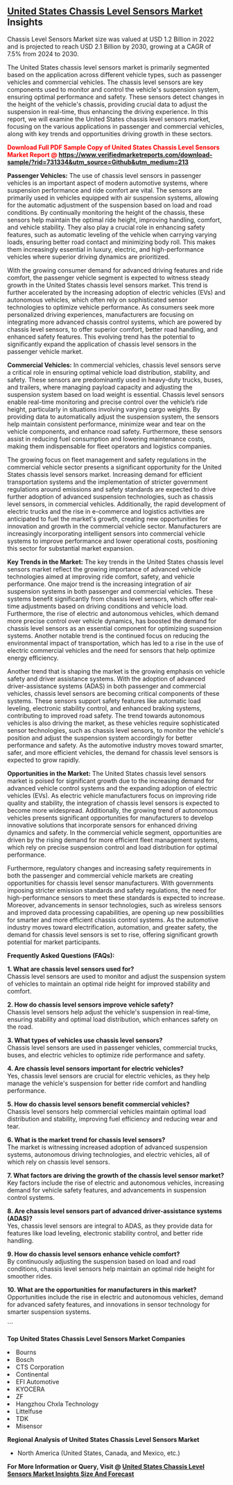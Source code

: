 <h2><a href="https://www.verifiedmarketreports.com/download-sample/?rid=731334&amp;utm_source=Github&amp;utm_medium=213" target="_blank">United States Chassis Level Sensors Market</a> Insights</h2><p>Chassis Level Sensors Market size was valued at USD 1.2 Billion in 2022 and is projected to reach USD 2.1 Billion by 2030, growing at a CAGR of 7.5% from 2024 to 2030.</p><p><p>The United States chassis level sensors market is primarily segmented based on the application across different vehicle types, such as passenger vehicles and commercial vehicles. The chassis level sensors are key components used to monitor and control the vehicle's suspension system, ensuring optimal performance and safety. These sensors detect changes in the height of the vehicle's chassis, providing crucial data to adjust the suspension in real-time, thus enhancing the driving experience. In this report, we will examine the United States chassis level sensors market, focusing on the various applications in passenger and commercial vehicles, along with key trends and opportunities driving growth in these sectors. <strong><p><span class=""><span style="color: #ff0000;"><strong>Download Full PDF Sample Copy of United States Chassis Level Sensors Market Report</strong> @ </span><a href="https://www.verifiedmarketreports.com/download-sample/?rid=731334&amp;utm_source=Github&amp;utm_medium=213" target="_blank">https://www.verifiedmarketreports.com/download-sample/?rid=731334&amp;utm_source=Github&amp;utm_medium=213</a></span></p></strong></p><p><strong>Passenger Vehicles:</strong> The use of chassis level sensors in passenger vehicles is an important aspect of modern automotive systems, where suspension performance and ride comfort are vital. The sensors are primarily used in vehicles equipped with air suspension systems, allowing for the automatic adjustment of the suspension based on load and road conditions. By continually monitoring the height of the chassis, these sensors help maintain the optimal ride height, improving handling, comfort, and vehicle stability. They also play a crucial role in enhancing safety features, such as automatic leveling of the vehicle when carrying varying loads, ensuring better road contact and minimizing body roll. This makes them increasingly essential in luxury, electric, and high-performance vehicles where superior driving dynamics are prioritized.<p>With the growing consumer demand for advanced driving features and ride comfort, the passenger vehicle segment is expected to witness steady growth in the United States chassis level sensors market. This trend is further accelerated by the increasing adoption of electric vehicles (EVs) and autonomous vehicles, which often rely on sophisticated sensor technologies to optimize vehicle performance. As consumers seek more personalized driving experiences, manufacturers are focusing on integrating more advanced chassis control systems, which are powered by chassis level sensors, to offer superior comfort, better road handling, and enhanced safety features. This evolving trend has the potential to significantly expand the application of chassis level sensors in the passenger vehicle market.</p><p><strong>Commercial Vehicles:</strong> In commercial vehicles, chassis level sensors serve a critical role in ensuring optimal vehicle load distribution, stability, and safety. These sensors are predominantly used in heavy-duty trucks, buses, and trailers, where managing payload capacity and adjusting the suspension system based on load weight is essential. Chassis level sensors enable real-time monitoring and precise control over the vehicle’s ride height, particularly in situations involving varying cargo weights. By providing data to automatically adjust the suspension system, the sensors help maintain consistent performance, minimize wear and tear on the vehicle components, and enhance road safety. Furthermore, these sensors assist in reducing fuel consumption and lowering maintenance costs, making them indispensable for fleet operators and logistics companies.<p>The growing focus on fleet management and safety regulations in the commercial vehicle sector presents a significant opportunity for the United States chassis level sensors market. Increasing demand for efficient transportation systems and the implementation of stricter government regulations around emissions and safety standards are expected to drive further adoption of advanced suspension technologies, such as chassis level sensors, in commercial vehicles. Additionally, the rapid development of electric trucks and the rise in e-commerce and logistics activities are anticipated to fuel the market's growth, creating new opportunities for innovation and growth in the commercial vehicle sector. Manufacturers are increasingly incorporating intelligent sensors into commercial vehicle systems to improve performance and lower operational costs, positioning this sector for substantial market expansion.</p><p><strong>Key Trends in the Market:</strong> The key trends in the United States chassis level sensors market reflect the growing importance of advanced vehicle technologies aimed at improving ride comfort, safety, and vehicle performance. One major trend is the increasing integration of air suspension systems in both passenger and commercial vehicles. These systems benefit significantly from chassis level sensors, which offer real-time adjustments based on driving conditions and vehicle load. Furthermore, the rise of electric and autonomous vehicles, which demand more precise control over vehicle dynamics, has boosted the demand for chassis level sensors as an essential component for optimizing suspension systems. Another notable trend is the continued focus on reducing the environmental impact of transportation, which has led to a rise in the use of electric commercial vehicles and the need for sensors that help optimize energy efficiency.<p>Another trend that is shaping the market is the growing emphasis on vehicle safety and driver assistance systems. With the adoption of advanced driver-assistance systems (ADAS) in both passenger and commercial vehicles, chassis level sensors are becoming critical components of these systems. These sensors support safety features like automatic load leveling, electronic stability control, and enhanced braking systems, contributing to improved road safety. The trend towards autonomous vehicles is also driving the market, as these vehicles require sophisticated sensor technologies, such as chassis level sensors, to monitor the vehicle's position and adjust the suspension system accordingly for better performance and safety. As the automotive industry moves toward smarter, safer, and more efficient vehicles, the demand for chassis level sensors is expected to grow rapidly.</p><p><strong>Opportunities in the Market:</strong> The United States chassis level sensors market is poised for significant growth due to the increasing demand for advanced vehicle control systems and the expanding adoption of electric vehicles (EVs). As electric vehicle manufacturers focus on improving ride quality and stability, the integration of chassis level sensors is expected to become more widespread. Additionally, the growing trend of autonomous vehicles presents significant opportunities for manufacturers to develop innovative solutions that incorporate sensors for enhanced driving dynamics and safety. In the commercial vehicle segment, opportunities are driven by the rising demand for more efficient fleet management systems, which rely on precise suspension control and load distribution for optimal performance.<p>Furthermore, regulatory changes and increasing safety requirements in both the passenger and commercial vehicle markets are creating opportunities for chassis level sensor manufacturers. With governments imposing stricter emission standards and safety regulations, the need for high-performance sensors to meet these standards is expected to increase. Moreover, advancements in sensor technologies, such as wireless sensors and improved data processing capabilities, are opening up new possibilities for smarter and more efficient chassis control systems. As the automotive industry moves toward electrification, automation, and greater safety, the demand for chassis level sensors is set to rise, offering significant growth potential for market participants.</p><p><strong>Frequently Asked Questions (FAQs):</strong></p><p><strong>1. What are chassis level sensors used for?</strong><br>Chassis level sensors are used to monitor and adjust the suspension system of vehicles to maintain an optimal ride height for improved stability and comfort.</p><p><strong>2. How do chassis level sensors improve vehicle safety?</strong><br>Chassis level sensors help adjust the vehicle's suspension in real-time, ensuring stability and optimal load distribution, which enhances safety on the road.</p><p><strong>3. What types of vehicles use chassis level sensors?</strong><br>Chassis level sensors are used in passenger vehicles, commercial trucks, buses, and electric vehicles to optimize ride performance and safety.</p><p><strong>4. Are chassis level sensors important for electric vehicles?</strong><br>Yes, chassis level sensors are crucial for electric vehicles, as they help manage the vehicle's suspension for better ride comfort and handling performance.</p><p><strong>5. How do chassis level sensors benefit commercial vehicles?</strong><br>Chassis level sensors help commercial vehicles maintain optimal load distribution and stability, improving fuel efficiency and reducing wear and tear.</p><p><strong>6. What is the market trend for chassis level sensors?</strong><br>The market is witnessing increased adoption of advanced suspension systems, autonomous driving technologies, and electric vehicles, all of which rely on chassis level sensors.</p><p><strong>7. What factors are driving the growth of the chassis level sensor market?</strong><br>Key factors include the rise of electric and autonomous vehicles, increasing demand for vehicle safety features, and advancements in suspension control systems.</p><p><strong>8. Are chassis level sensors part of advanced driver-assistance systems (ADAS)?</strong><br>Yes, chassis level sensors are integral to ADAS, as they provide data for features like load leveling, electronic stability control, and better ride handling.</p><p><strong>9. How do chassis level sensors enhance vehicle comfort?</strong><br>By continuously adjusting the suspension based on load and road conditions, chassis level sensors help maintain an optimal ride height for smoother rides.</p><p><strong>10. What are the opportunities for manufacturers in this market?</strong><br>Opportunities include the rise in electric and autonomous vehicles, demand for advanced safety features, and innovations in sensor technology for smarter suspension systems.</p>```</p><p><strong>Top United States Chassis Level Sensors Market Companies</strong></p><div data-test-id=""><p><li>Bourns</li><li> Bosch</li><li> CTS Corporation</li><li> Continental</li><li> EFI Automotive</li><li> KYOCERA</li><li> ZF</li><li> Hangzhou Chxla Technology</li><li> Littelfuse</li><li> TDK</li><li> Misensor</li></p><div><strong>Regional Analysis of&nbsp;United States Chassis Level Sensors Market</strong></div><ul><li dir="ltr"><p dir="ltr">North America&nbsp;(United States, Canada, and Mexico, etc.)</p></li></ul><p><strong>For More Information or Query, Visit @&nbsp;</strong><strong><a href="https://www.verifiedmarketreports.com/product/chassis-level-sensors-market/?utm_source=Github&amp;utm_medium=213" target="_blank">United States Chassis Level Sensors Market Insights Size And Forecast</a></strong></p></div>

